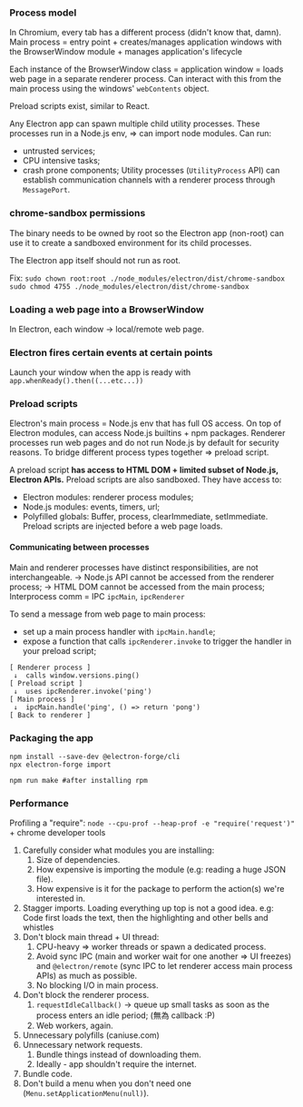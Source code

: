 ### Process model
In Chromium, every tab has a different process (didn't know that, damn).
Main process = entry point + creates/manages application windows with the BrowserWindow module + manages application's lifecycle

Each instance of the BrowserWindow class = application window = loads web page in a separate renderer process. Can interact with this from the main process using the windows' `webContents` object.

Preload scripts exist, similar to React.

Any Electron app can spawn multiple child utility processes. These processes run in a Node.js env, => can import node modules. Can run:
- untrusted services;
- CPU intensive tasks;
- crash prone components;
Utility processes (`UtilityProcess` API) can establish communication channels with a renderer process through `MessagePort`.

### chrome-sandbox permissions
The binary needs to be owned by root so the Electron app (non-root) can use it to create a sandboxed environment for its child processes. 

The Electron app itself should not run as root.

Fix:
`sudo chown root:root ./node_modules/electron/dist/chrome-sandbox`
`sudo chmod 4755 ./node_modules/electron/dist/chrome-sandbox`

### Loading a web page into a BrowserWindow
In Electron, each window -> local/remote web page.

### Electron fires certain events at certain points
Launch your window when the app is ready with
`app.whenReady().then((...etc...))`

### Preload scripts
Electron's main process = Node.js env that has full OS access.
On top of Electron modules, can access Node.js builtins + npm packages.
Renderer processes run web pages and do not run Node.js by default for security reasons.
To bridge different process types together => preload script.

A preload script **has access to HTML DOM + limited subset of Node.js, Electron APIs.**
Preload scripts are also sandboxed. They have access to:
- Electron modules: renderer process modules;
- Node.js modules: events, timers, url;
- Polyfilled globals: Buffer, process, clearImmediate, setImmediate.
Preload scripts are injected before a web page loads.


#### Communicating between processes
Main and renderer processes have distinct responsibilities, are not interchangeable.
-> Node.js API cannot be accessed from the renderer process;
-> HTML DOM cannot be accessed from the main process;
Interprocess comm = IPC
`ipcMain`, `ipcRenderer`

To send a message from web page to main process:
- set up a main process handler with `ipcMain.handle`;
- expose a function that calls `ipcRenderer.invoke` to trigger the handler in your preload script;
```
[ Renderer process ]
 ↓  calls window.versions.ping()
[ Preload script ]
 ↓  uses ipcRenderer.invoke('ping')
[ Main process ]
 ↓  ipcMain.handle('ping', () => return 'pong')
[ Back to renderer ]
```

### Packaging the app
```
npm install --save-dev @electron-forge/cli
npx electron-forge import

npm run make #after installing rpm
```

### Performance
Profiling a "require":
`node --cpu-prof --heap-prof -e "require('request')"` + chrome developer tools
1. Carefully consider what modules you are installing:
	1. Size of dependencies.
	2. How expensive is importing the module (e.g: reading a huge JSON file).
	3. How expensive is it for the package to perform the action(s) we're interested in.
2. Stagger imports. Loading everything up top is not a good idea.
   e.g: Code first loads the text, then the highlighting and other bells and whistles
3. Don't block main thread + UI thread:
	1. CPU-heavy => worker threads or spawn a dedicated process.
	2. Avoid sync IPC (main and worker wait for one another => UI freezes) and `@electron/remote` (sync IPC to let renderer access main process APIs) as much as possible.
	3. No blocking I/O in main process.
4. Don't block the renderer process.
	1. `requestIdleCallback()` -> queue up small tasks as soon as the process enters an idle period; (無為 callback :P)
	2. Web workers, again.
5. Unnecessary polyfills (caniuse.com)
6. Unnecessary network requests.
	1. Bundle things instead of downloading them.
	2. Ideally - app shouldn't require the internet.
7. Bundle code.
8. Don't build a menu when you don't need one (`Menu.setApplicationMenu(null)`).
